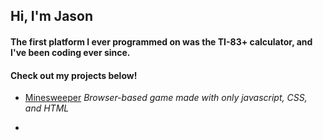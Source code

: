 ## Hi, I'm Jason

#### The first platform I ever programmed on was the TI-83+ calculator, and I've been coding ever since. 

#### Check out my projects below!

- [Minesweeper](https://github.com/jshprintz/Minesweeper)
*Browser-based game made with only javascript, CSS, and HTML*

- 



